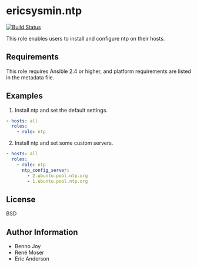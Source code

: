 # ericsysmin.ntp

[![Build Status](https://travis-ci.org/ericsysmin/ansible-role-ntp.png?branch=master)](https://travis-ci.org/ericsysmin/ansible-role-ntp)

This role enables users to install and configure ntp on their hosts.

## Requirements

This role requires Ansible 2.4 or higher, and platform requirements are listed
in the metadata file.

## Examples

1) Install ntp and set the default settings.

```yaml
- hosts: all
  roles:
    - role: ntp
```

2) Install ntp and set some custom servers.

```yaml
- hosts: all
  roles:
    - role: ntp
      ntp_config_server:
        - 2.ubuntu.pool.ntp.org
        - 1.ubuntu.pool.ntp.org
```

## License

BSD

## Author Information

-   Benno Joy
-   René Moser
-   Eric Anderson
